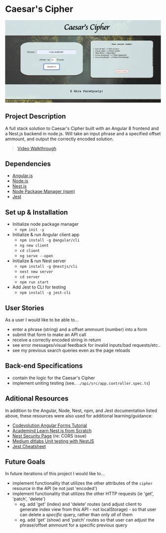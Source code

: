 # Caesar's Cipher

![](screenshot.png)

## Project Description
A full stack solution to Caesar's Cipher built with an Angular 8 frontend and a Nest.js backend in node.js.  Will take an input phrase and a specified offset ammount, and output the correctly encoded solution.
> [Video Walkthrough](https://youtu.be/dyulhdCT8Mo)

## Dependencies
* [Angular.js](https://angular.io/guide/setup-local)
* [Node.js](https://nodejs.org/es/docs/)
* [Nest.js](https://docs.nestjs.com/)
* [Node Package Manager (npm)](https://docs.npmjs.com/)
* [Jest](https://jestjs.io/docs/en/getting-started.html)

## Set up & Installation
* Initialize node package manager
  - `npm init -y`
* Initialize & run Angular client app
  - `npm install -g @angular/cli`
  - `ng new client`
  - `cd client`
  - `ng serve --open`
* Initialize & run Nest server
  - `npm install -g @nestjs/cli`
  - `nest new server`
  - `cd server`
  - `npm run start`
* Add Jest to CLI for testing
  - `npm install -g jest-cli`

## User Stories
As a user I would like to be able to...
* enter a phrase (string) and a offset ammount (number) into a form
* submit that form to make an API call
* receive a correctly encoded string in return
* see error messages/visual feedback for invalid inputs/bad requests/etc..
* see my previous search queries even as the page reloads

## Back-end Specifications
* contain the logic for the Caesar's Cipher
* implement uniting testing (see.. `./api/src/app.controller.spec.ts`)

## Aditional Resources
In addition to the Angular, Node, Nest, npm, and Jest documentation listed above, these resources were also used for additional learning/guidance:
* [Codevolution Angular Forms Tutorial](https://www.youtube.com/watch?v=nGr3C3wbh9c&list=PLC3y8-rFHvwhwL-XH04cHOpJnkgRKykFi)
* [Academind Learn Nest.js from Scratch](https://www.youtube.com/watch?v=F_oOtaxb0L8)
* [Nest Security Page](https://docs.nestjs.com/techniques/security) (re: CORS issue)
* [Medium dltlabs Unit testing with NestJS](https://medium.com/@dltlabs/unit-testing-jest-with-nestjs-b5b043ac5598)
* [Jest Cheatsheet](https://devhints.io/jest)

## Future Goals
In future iterations of this project I would like to...
* implement functionality that utilizes the other attributes of the `cipher` resource in the API (ie not just 'encoded')
* implement functionality that utilizes the other HTTP requests (ie 'get', 'patch', 'delete')
  - eg. add 'get' (index) and 'delete' routes (and adjust client to generate index view from this API - not localStorage) - so that user can delete a *specific* query, rather than only *all* of them
  - eg. add 'get' (show) and 'patch' routes so that user can adjust the phrase/offset ammount for a specific previous query
